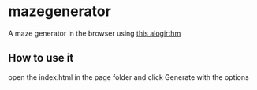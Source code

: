 # mazegenerator

A maze generator in the browser using [this alogirthm](https://www.youtube.com/watch?v=Y37-gB83HKE)

## How to use it

open the index.html in the page folder and click Generate with the options
